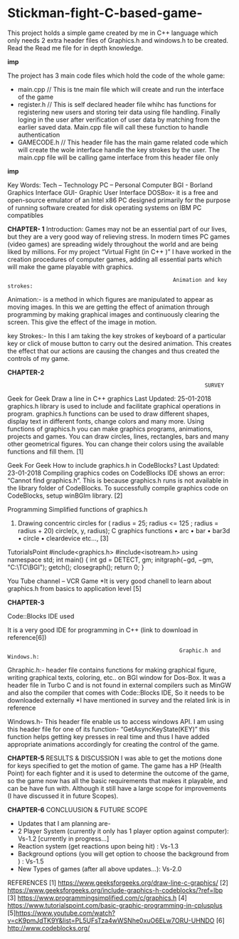 # Stickman-fight-C-based-game-
This project holds a simple game created by me in C++ language which only needs 2 extra header files of Graphics.h and windows.h to be created. Read the Read me file for in depth knowledge.

**imp**

The project has 3 main code files which hold the code of the whole game:
- main.cpp // This is tne main file which will create and run the interface of the game
- register.h // This is self declared header file whihc has functions for registering new users and storing teir data using file handling. Finally loging in the user after verification of user data by matching from the earlier saved data. Main.cpp file will call these function to handle authentication
- GAMECODE.h // This header file has the main game related code which will create the wole interface handle the key strokes by the user. The main.cpp file will be calling game interface from this header file only

**imp**

Key Words:
Tech – Technology
PC – Personal Computer
BGI - Borland Graphics Interface
GUI- Graphic User Interface
DOSBox- it is a free and open-source emulator of an Intel x86 PC designed primarily for the purpose of running software created for disk operating systems on IBM PC compatibles

**CHAPTER- 1**
Introduction:
Games may not be an essential part of our lives, but they are a very good way of relieving stress. In modern times PC games (video games) are spreading widely throughout the world and are being liked by millions. 
For my project “Virtual Fight (in C++ )” I have worked in the creation procedures of computer games, adding all essential parts which will make the game playable with graphics.

                                                        Animation and key strokes:
Animation:- is a method in which figures are manipulated to appear as moving images. In this we are getting the effect of animation through programming by making graphical images and continuously clearing the screen. This give the effect of the image in motion.

key Strokes:-
In this I am taking the key strokes of keyboard of a particular key or click of mouse button to carry out the desired animation. This creates the effect that our actions are causing the changes and thus created the controls of my game.

**CHAPTER-2**

                                                                  SURVEY
Geek for Geek
Draw a line in C++ graphics
Last Updated: 25-01-2018
graphics.h library is used to include and facilitate graphical operations in program. graphics.h functions can be used to draw different shapes, display text in different fonts, change colors and many more. Using functions of graphics.h you can make graphics programs, animations, projects and games. You can draw circles, lines, rectangles, bars and many other geometrical figures. You can change their colors using the available functions and fill them. [1]

Geek For Geek
How to include graphics.h in CodeBlocks?
Last Updated: 23-01-2018
Compiling graphics codes on CodeBlocks IDE shows an error: “Cannot find graphics.h”. This is because graphics.h runs is not available in the library folder of CodeBlocks. To successfully compile graphics code on CodeBlocks, setup winBGIm library. [2]

Programming Simplified
functions of graphics.h
1.	Drawing concentric circles
for ( radius = 25; radius <= 125 ; radius = radius + 20)
      circle(x, y, radius);
C graphics functions
•	arc
•	bar
•	bar3d
•	circle
•	cleardevice
etc…, [3]

TutorialsPoint
#include<graphics.h>
#include<isotream.h>
using namespace std;
int main() {
   int gd = DETECT, gm;
   initgraph(−gd, −gm, "C:\\TC\\BGI");
   getch();
   closegraph();
   return 0;
}

You Tube channel – VCR Game
*It is very good chanell to learn about graphics.h from basics to application level
[5]

**CHAPTER-3**

Code::Blocks IDE used
 
It is a very good IDE for programming in C++ (link to download in reference[6])

                                                     
                                                          Graphic.h and Windows.h:
Ghraphic.h:- header file contains functions for making graphical figure, writing graphical texts, coloring, etc.. on BGI window for Dos-Box. It was a header file in Turbo C and is not found in external compilers such as MinGW and also the compiler that comes with Code::Blocks IDE, So it needs to be downloaded externally
*I have mentioned in survey and the related link is in reference

Windows.h- This header file enable us to access windows API. I am using this header file for one of its function- “GetAsyncKeyState(KEY)” this function helps getting key presses in real time and thus I have added appropriate animations accordingly for creating the control of the game.

**CHAPTER-5**
                                                          RESULTS & DISCUSSION
I was able to get the motions done for keys specified to get the motion of game. The game has a HP (Health Point) for each fighter and it is used to determine the outcome of the game, so the game now has all the basic requirements that makes it playable, and can be have fun with. Although it still have a large scope for improvements (I have discussed it in future Scopes).


**CHAPTER-6**
                                                       CONCLUUSION & FUTURE SCOPE

-	Updates that I am planning are-
-	2 Player System (currently it only has 1 player option against computer):    Vs-1.2     [currently in progress…]
-	Reaction system (get reactions upon being hit) : Vs-1.3
-	Background options (you will get option to choose the background from ) : Vs-1.5
-	New Types of games (after all above updates…):  Vs-2.0 


REFERENCES
[1] https://www.geeksforgeeks.org/draw-line-c-graphics/
[2] https://www.geeksforgeeks.org/include-graphics-h-codeblocks/?ref=lbp
[3] https://www.programmingsimplified.com/c/graphics.h
[4] https://www.tutorialspoint.com/basic-graphic-programming-in-cplusplus
[5]https://www.youtube.com/watch?v=cK9pmJdTK9Y&list=PL5UFsTza4wWSNhe0xuO6ELw7ORU-UHNDO
[6] http://www.codeblocks.org/
